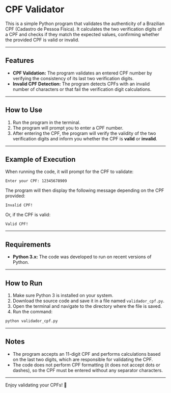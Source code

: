 # **CPF Validator**

This is a simple Python program that validates the authenticity of a Brazilian CPF (Cadastro de Pessoa Física). It calculates the two verification digits of a CPF and checks if they match the expected values, confirming whether the provided CPF is valid or invalid.

---

## **Features**

* **CPF Validation:** The program validates an entered CPF number by verifying the consistency of its last two verification digits.
* **Invalid CPF Detection:** The program detects CPFs with an invalid number of characters or that fail the verification digit calculations.

---

## **How to Use**

1. Run the program in the terminal.
2. The program will prompt you to enter a CPF number.
3. After entering the CPF, the program will verify the validity of the two verification digits and inform you whether the CPF is **valid** or **invalid**.

---

## **Example of Execution**

When running the code, it will prompt for the CPF to validate:

```
Enter your CPF: 12345678909
```

The program will then display the following message depending on the CPF provided:

```
Invalid CPF!
```

Or, if the CPF is valid:

```
Valid CPF!
```

---

## **Requirements**

* **Python 3.x:** The code was developed to run on recent versions of Python.

---

## **How to Run**

1. Make sure Python 3 is installed on your system.
2. Download the source code and save it in a file named `validador_cpf.py`.
3. Open the terminal and navigate to the directory where the file is saved.
4. Run the command:

```bash
python validador_cpf.py
```

---

## **Notes**

* The program accepts an 11-digit CPF and performs calculations based on the last two digits, which are responsible for validating the CPF.
* The code does not perform CPF formatting (it does not accept dots or dashes), so the CPF must be entered without any separator characters.

---

Enjoy validating your CPFs! 🎉
